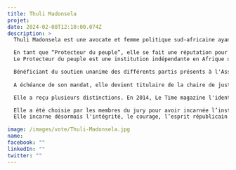 ```yaml
---
title: Thuli Madonsela
projet: 
date: 2024-02-08T12:10:00.074Z
description: >
  Thuli Madonsela est une avocate et femme politique sud-africaine ayant participé à la rédaction de la Constitution dans les années 1990. Le 19 octobre 2009, elle est nommée médiatrice de la République (Protecteur du peuple) par le président Jacob Zuma (président du 9 mai 2009 au 14 février 2018) pour un mandat de sept ans non renouvelable du 19 octobre 2009 au 14 octobre 2016.  

  En tant que “Protecteur du peuple”, elle se fait une réputation pour  son intégrité, son courage et son engagement en faveur de la justice et de la responsabilisation politique, notamment dans l'affaire Nkandla (2011-2012), où elle a dénoncé les dépenses excessives du président Jacob Zuma. Sa réputation de combattante contre la corruption fait d'elle une figure emblématique de la défense des droits humains et de la bonne gouvernance en Afrique du Sud et au-delà.
  Le Protecteur du peuple est une institution indépendante en Afrique du Sud qui joue un rôle essentiel pour la protection des droits des citoyens et la promotion de la bonne gouvernance, en surveillant l'administration publique et en enquêtant sur les plaintes des citoyens concernant l'abus de pouvoir, la corruption et la mauvaise gestion. 

  Bénéficiant du soutien unanime des différents partis présents à l'Assemblée nationale, Thuli Madonsela, "Madame anticorruption", en raison de son courage, de sa pugnacité et de la précision de ses enquêtes, est devenue le pire cauchemar du chef de l’État Jacob Zuma .   
  
  A échéance de son mandat, elle devient titulaire de la chaire de justice sociale à la faculté de droit de l'Université de Stellenbosch, en Afrique du Sud, poste qu’elle occupe toujours. 

  Elle a reçu plusieurs distinctions. En 2014, Le Time magazine l'identifie parmi les 100 personnalités les plus influentes dans le monde. En 2015, Elle est faite Doctor of Laws honoris causa de l'université de Fort Hare et de l'université de Stellenbosch. 

  Elle a été choisie par les membres du jury pour avoir incarnée l’institutionnalisation de la bonne Gouvernance. L’article 32 de la CADEG stipule que “Les Etats parties prennent les mesures nécessaires en vue d’institutionnaliser la bonne gouvernance politique”. Tandis que l’Article 13 de la CADEG stipule que “Les Etats parties prennent les mesures pour établir et maintenir un dialogue politique et social, ainsi que la transparence et la confiance entre les dirigeants politiques et les populations en vue de consolider la démocratie et la paix.”
  Elle incarne désormais l'intégrité, le courage, l’esprit républicain et la lutte contre la corruption. 

image: /images/vote/Thuli-Madonsela.jpg
name: 
facebook: ""
linkedIn: ""
twitter: ""
---
```

